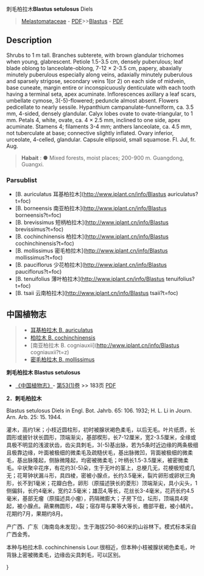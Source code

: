 刺毛柏拉木**Blastus setulosus** Diels

> [Melastomataceae](http://www.iplant.cn/info/Melastomataceae?t=foc) - [PDF](http://www.iplant.cn/foc/pdf/Melastomataceae.pdf)>>[Blastus](http://www.iplant.cn/info/Blastus?t=foc) - [PDF](http://www.iplant.cn/foc/pdf/Blastus.pdf)

## Description

Shrubs to 1 m tall. Branches subterete, with brown glandular trichomes when young, glabrescent. Petiole 1.5-3.5 cm, densely puberulous; leaf blade oblong to lanceolate-oblong, 7-12 × 2-3.5 cm, papery, abaxially minutely puberulous especially along veins, adaxially minutely puberulous and sparsely strigose, secondary veins 1(or 2) on each side of midvein, base cuneate, margin entire or inconspicuously denticulate with each tooth having a terminal seta, apex acuminate. Inflorescences axillary a leaf scars, umbellate cymose, 3(-5)-flowered; peduncle almost absent. Flowers pedicellate to nearly sessile. Hypanthium campanulate-funnelform, ca. 3.5 mm, 4-sided, densely glandular. Calyx lobes ovate to ovate-triangular, to 1 mm. Petals 4, white, ovate, ca. 4 × 2.5 mm, inclined to one side, apex acuminate. Stamens 4; filaments 3-4 mm; anthers lanceolate, ca. 4.5 mm, not tuberculate at base; connective slightly inflated. Ovary inferior, urceolate, 4-celled, glandular. Capsule ellipsoid, small squamose. Fl. Jul, fr. Aug.

> **Habait** : 
>● Mixed forests, moist places; 200-900 m. Guangdong, Guangxi.

### Parsublist

* [B.  auriculatus  耳基柏拉木](http://www.iplant.cn/info/Blastus auriculatus?t=foc)
* [B.  borneensis  南亚柏拉木](http://www.iplant.cn/info/Blastus borneensis?t=foc)
* [B.  brevissimus  短柄柏拉木](http://www.iplant.cn/info/Blastus brevissimus?t=foc)
* [B.  cochinchinensis  柏拉木](http://www.iplant.cn/info/Blastus cochinchinensis?t=foc)
* [B.  mollissimus  密毛柏拉木](http://www.iplant.cn/info/Blastus mollissimus?t=foc)
* [B.  pauciflorus  少花柏拉木](http://www.iplant.cn/info/Blastus pauciflorus?t=foc)
* [B.  tenuifolius  薄叶柏拉木](http://www.iplant.cn/info/Blastus tenuifolius?t=foc)
* [B.  tsaii  云南柏拉木](http://www.iplant.cn/info/Blastus tsaii?t=foc)

## 中国植物志

> * [耳基柏拉木  B.  auriculatus](Blastus-auriculatus-耳基柏拉木.md)
> * [柏拉木  B.  cochinchinensis](Blastus-cochinchinensis-柏拉木.md)
> * [南亚柏拉木  B.  cogniauxii](http://www.iplant.cn/info/Blastus cogniauxii?t=z)
> * [密毛柏拉木  B.  mollissimus](Blastus-mollissimus-密毛柏拉木.md)

**刺毛柏拉木 Blastus setulosus**

* [《中国植物志》](http://www.iplant.cn/frps)- [第53(1)卷](http://www.iplant.cn/frps/vol/53(1)) >> 183页 [PDF](http://www.iplant.cn/frps/pdf/53(1)/183.PDF)

**2．刺毛柏拉木**

Blastus setulosus Diels in Engl. Bot. Jahrb. 65: 106. 1932; H. L. Li in Journ. Arn. Arb. 25: 15. 1944.

灌木，高约1米；小枝近圆柱形，初时被腺状褐色柔毛，以后无毛。叶片纸质，长圆形或披针状长圆形，顶端渐尖，基部楔形，长7-12厘米，宽2-3.5厘米，全缘或具极不明显的浅波状齿，齿尖具刺毛，3(-5)基出脉，若为5条时近边缘的两条极细且极靠边缘，叶面被极细的微柔毛及疏糙伏毛，基出脉微凹，背面被极细的微柔毛，基出脉隆起，侧脉微隆起，均密被微柔毛；叶柄长1.5-3.5厘米，被密微柔毛。伞状聚伞花序，有花约3(-5)朵，生于无叶的茎上，总梗几无，花梗极短或几无；花萼钟状漏斗形，具四棱，密被小腺点，长约3.5毫米，裂片卵形或卵状三角形，长不到1毫米；花瓣白色，卵形（原描述狭长的菱形）顶端渐尖，具小尖头，1侧偏斜，长约4毫米，宽约2.5毫米；雄蕊4,等长，花丝长3-4毫米，花药长约4.5毫米，基部无瘤（原描述具小瘤），药隔微膨大；子房下位，坛形，顶端具4突起，被小腺点。蒴果椭圆形，4裂；宿存萼与果等大等长，檐部平截，被小鳞片。花期约7月，果期约8月。

产广西、广东（海南岛未发现）。生于海拔250-860米的山谷林下。模式标本采自广西金秀。

本种与柏拉木B. cochinchinensis Lour.很相近，但本种小枝被腺状褐色柔毛，叶背脉上密被微柔毛，边缘齿尖具刺毛，可以区别。

}
